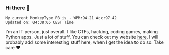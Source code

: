 ### Hi there 👋
<!-- PB START -->
```
My current MonkeyType PB is - WPM:94.21 Acc:97.42
Updated on: 04:38:05 CEST Time
```
<!-- PB END -->
I'm an IT person, just overall. I like CTFs, hacking, coding games, making Python apps. Just a lot of stuff.
You can check out my website [here](https://skill3472.github.io/).
I will probably add some interesting stuff here, when I get the idea to do so. Take care ❤️
